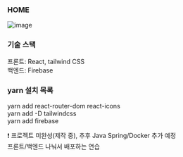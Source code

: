 ### HOME
![image](https://github.com/So-Myoung/react-cafe-app/assets/99127970/c706b696-6090-405c-ae68-a8519e4db42c)

### 기술 스택
프론트: React, tailwind CSS<br>
백엔드: Firebase

### yarn 설치 목록
yarn add react-router-dom react-icons<br>
yarn add -D tailwindcss<br>
yarn add firebase

❗ 프로젝트 미완성(제작 중), 추후 Java Spring/Docker 추가 예정<br>
프론트/백엔드 나눠서 배포하는 연습
